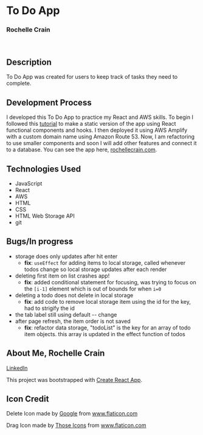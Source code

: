 # To Do App
### Rochelle Crain
<br>

## Description
To Do App was created for users to keep track of tasks they need to complete. 

## Development Process
I developed this To Do App to practice my React and AWS skills. To begin I followed this [tutorial](https://upmostly.com/tutorials/build-a-todo-app-in-react-using-hooks) to make a static version of the app using React functional components and hooks. I then deployed it using AWS Amplify with a custom domain name using Amazon Route 53. Now, I am refactoring to use smaller components and soon I will add other features and connect it to a database. You can see the app here, [rochellecrain.com](https://www.rochellecrain.com/). 

## Technologies Used
* JavaScript
* React
* AWS
* HTML
* CSS
* HTML Web Storage API
* git

## Bugs/In progress
* storage does only updates after hit enter
   * **fix**: ```useEffect``` for adding items to local storage, called whenever todos change so local storage updates after each render
* deleting first item on list crashes app!
  * **fix**: added conditional statement for focusing, was trying to focus on the ```[i-1]``` element which is out of bounds for when ```i=0```
* deleting a todo does not delete in local storage
    * **fix**: add code to remove local storage item using the id for the key, had to strigify the id
* the tab label still using default -- change
* after page refresh, the item order is not saved
  * **fix**: refactor data storage, "todoList" is the key for an array of todo item objects. this array is updated in the effect function of todos

## About Me, Rochelle Crain
[LinkedIn](https://www.linkedin.com/in/rochelle-roberts)

This project was bootstrapped with [Create React App](https://github.com/facebook/create-react-app).


## Icon Credit
Delete Icon made by <a href="https://www.flaticon.com/authors/google" title="Google">Google</a> from <a href="https://www.flaticon.com/" title="Flaticon"> www.flaticon.com</a>

Drag Icon made by <a href="https://www.flaticon.com/free-icon/menu_2089792" title="Those Icons">Those Icons</a> from <a href="https://www.flaticon.com/" title="Flaticon"> www.flaticon.com</a>